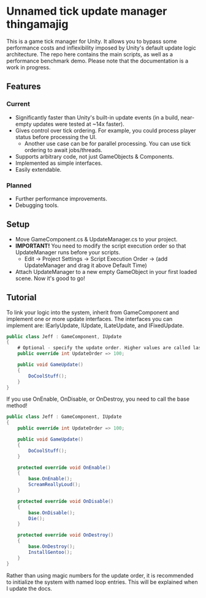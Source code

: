 # Unnamed tick update manager thingamajig
This is a game tick manager for Unity. It allows you to bypass some performance costs and inflexibility imposed by Unity's default update logic architecture. The repo here contains the main scripts, as well as a performance benchmark demo. Please note that the documentation is a work in progress.

## Features
### Current
- Significantly faster than Unity's built-in update events (in a build, near-empty updates were tested at ~14x faster).
- Gives control over tick ordering. For example, you could process player status before processing the UI.
  - Another use case can be for parallel processing. You can use tick ordering to await jobs/threads.
- Supports arbitrary code, not just GameObjects & Components.
- Implemented as simple interfaces.
- Easily extendable.

### Planned
- Further performance improvements.
- Debugging tools.

## Setup
- Move GameComponent.cs & UpdateManager.cs to your project.
- <b>IMPORTANT!</b> You need to modify the script execution order so that UpdateManager runs before your scripts.
  - Edit -> Project Settings -> Script Execution Order -> (add UpdateManager and drag it above Default Time)
- Attach UpdateManager to a new empty GameObject in your first loaded scene. Now it's good to go!

## Tutorial
To link your logic into the system, inherit from GameComponent and implement one or more update interfaces. The interfaces you can implement are: IEarlyUpdate, IUpdate, ILateUpdate, and IFixedUpdate.

```c#
public class Jeff : GameComponent, IUpdate
{
    # Optional - specify the update order. Higher values are called last.
    public override int UpdateOrder => 100;

    public void GameUpdate()
    {
        DoCoolStuff();
    }
}
```

If you use OnEnable, OnDisable, or OnDestroy, you need to call the base method!

```c#
public class Jeff : GameComponent, IUpdate
{
    public override int UpdateOrder => 100;

    public void GameUpdate()
    {
        DoCoolStuff();
    }

    protected override void OnEnable()
    {
        base.OnEnable();
        ScreamReallyLoud();
    }

    protected override void OnDisable()
    {
        base.OnDisable();
        Die();
    }

    protected override void OnDestroy()
    {
        base.OnDestroy();
        InstallGentoo();
    }
}
```

Rather than using magic numbers for the update order, it is recommended to initialize the system with named loop entries. This will be explained when I update the docs.
